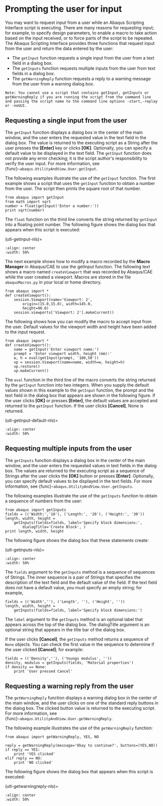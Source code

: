 # Prompting the user for input

You may want to request input from a user while an Abaqus Scripting Interface script is executing. There are many reasons for requesting input; for example, to specify design parameters, to enable a macro to take action based on the input received, or to force parts of the script to be repeated. The Abaqus Scripting Interface provides three functions that request input from the user and return the data entered by the user:

- The `getInput` function requests a single input from the user from a text field in a dialog box.
- The `getInputs` function requests multiple inputs from the user from text fields in a dialog box.
- The `getWarningReply` function requests a reply to a warning message from the user from a warning dialog box.

```{note}
Note: You cannot use a script that contains getInput, getInputs or getWarningReply if you are running the script from the command line and passing the script name to the command line options -start,-replay or -noGUI.
```

## Requesting a single input from the user

The `getInput` function displays a dialog box in the center of the main window, and the user enters the requested value in the text field in the dialog box. The value is returned to the executing script as a String after the user presses the **\[Enter\]** key or clicks **\[OK\]**. Optionally, you can specify a default value to be displayed in the text field. The `getInput` function does not provide any error checking; it is the script author's responsibility to verify the user input. For more information, see {func}`~abaqus.UtilityAndView.User.getInput`.

The following examples illustrate the use of the `getInput` function. The first example shows a script that uses the `getInput` function to obtain a number from the user. The script then prints the square root of that number.

```python2
from abaqus import getInput
from math import sqrt
number = float(getInput('Enter a number:'))
print sqrt(number)
```

The `float` function on the third line converts the string returned by `getInput` into a floating point number. The following figure shows the dialog box that appears when this script is executed:

(utl-getinput-nls)=

```{figure} /images/utl-getinput-nls.png
:align: center
:width: 50%
```

The next example shows how to modify a macro recorded by the **Macro Manager** in Abaqus/CAE to use the getInput function. The following text shows a macro named `createViewport` that was recorded by Abaqus/CAE while the user created a viewport. Macros are stored in the file `abaqusMacros.py` in your local or home directory.

```python2
from abaqus import *
def createViewport():
    session.Viewport(name='Viewport: 2',
        origin=(15.0,15.0), width=145.0,
        height=90.0)
    session.viewports['Viewport: 2'].makeCurrent()
```

The following shows how you can modify the macro to accept input from the user. Default values for the viewport width and height have been added to the input request.

```python2
from abaqus import *
def createViewport():
    name = getInput('Enter viewport name:')
    prompt = 'Enter viewport width, height (mm):'
    w, h = eval(getInput(prompt, '100,50'))
    vp = session.Viewport(name=name, width=w, height=h)
    vp.restore()
    vp.makeCurrent()
```

The `eval` function in the third line of the macro converts the string returned by the `getInput` function into two integers. When you supply the default values shown in this example to the `getInput` function, the prompt and the text field in the dialog box that appears are shown in the following figure. If the user clicks **\[OK\]** or presses **\[Enter\]**, the default values are accepted and returned to the `getInput` function. If the user clicks **\[Cancel\]**, None is returned.

(utl-getinput-default-nls)=

```{figure} /images/utl-getinput-default-nls.png
:align: center
:width: 50%
```

## Requesting multiple inputs from the user

The `getInputs` function displays a dialog box in the center of the main window, and the user enters the requested values in text fields in the dialog box. The values are returned to the executing script as a sequence of Strings after the user clicks the **\[OK\]** button or presses **\[Enter\]**. Optionally, you can specify default values to be displayed in the text fields. For more information, see {func}`~abaqus.UtilityAndView.User.getInputs`.

The following examples illustrate the use of the `getInputs` function to obtain a sequence of numbers from the user:

```python2
from abaqus import getInputs
fields = (('Width:','10'), ('Length:', '20'), ('Height:', '30'))
length, width, height =
    getInputs(fields=fields, label='Specify block dimensions:',
        dialogTitle='Create Block', )
print length, width, height
```

The following figure shows the dialog box that these statements create:

(utl-getinputs-nls)=

```{figure} /images/utl-getinputs-nls.png
:align: center
:width: 50%
```

The `fields` argument to the `getInputs` method is a sequence of sequences of Strings. The inner sequence is a pair of Strings that specifies the description of the text field and the default value of the field. If the text field does not have a default value, you must specify an empty string; for example,

```python2
fields = (('Width',''), ('Length', ''), ('Height', ''))
length, width, height =
    getInputs(fields=fields, label='Specify block dimensions:')
```

The `label` argument to the `getInputs` method is an optional label that appears across the top of the dialog box. The dialogTitle argument is an optional string that appears in the title bar of the dialog box.

If the user clicks **\[Cancel\]**, the `getInputs` method returns a sequence of `None` objects. You can check the first value in the sequence to determine if the user clicked **\[Cancel\]**; for example:

```python2
fields = (('Density',''), ('Youngs modulus', ''))
density, modulus = getInputs(fields, 'Material properties')
if density == None:
    print 'User pressed Cancel'
```

## Requesting a warning reply from the user

The `getWarningReply` function displays a warning dialog box in the center of the main window, and the user clicks on one of the standard reply buttons in the dialog box. The clicked button value is returned to the executing script. For more information, see {func}`~abaqus.UtilityAndView.User.getWarningReply`.

The following example illustrates the use of the `getWarningReply` function:

```python2
from abaqus import getWarningReply, YES, NO

reply = getWarningReply(message='Okay to continue?', buttons=(YES,NO))
if reply == YES:
    print 'YES clicked'
elif reply == NO:
    print 'NO clicked'
```

The following figure shows the dialog box that appears when this script is executed:

(utl-getwarningreply-nls)=

```{figure} /images/utl-getwarningreply-nls.png
:align: center
:width: 50%
```
